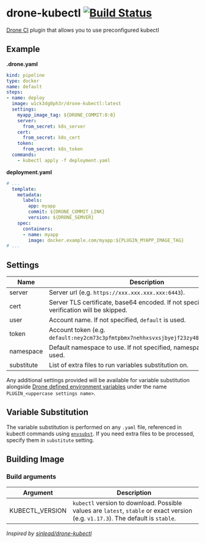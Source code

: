 # drone-kubectl [![Build Status](https://cloud.drone.io/api/badges/w1ck3dg0ph3r/drone-kubectl/status.svg)](https://cloud.drone.io/w1ck3dg0ph3r/drone-kubectl)

[Drone CI](https://drone.io/) plugin that allows you to use preconfigured kubectl

## Example

**.drone.yaml**

```yaml
kind: pipeline
type: docker
name: default
steps:
- name: deploy
  image: w1ck3dg0ph3r/drone-kubectl:latest
  settings:
    myapp_image_tag: ${DRONE_COMMIT:0:8}
    server:
      from_secret: k8s_server
    cert:
      from_secret: k8s_cert
    token:
      from_secret: k8s_token
  commands:
    - kubectl apply -f deployment.yaml
```

**deployment.yaml**
```yaml
# ...
  template:
    metadata:
      labels:
        app: myapp
        commit: ${DRONE_COMMIT_LINK}
        version: ${DRONE_SEMVER}
    spec:
      containers:
      - name: myapp
        image: docker.example.com/myapp:${PLUGIN_MYAPP_IMAGE_TAG}
# ...
```

## Settings

Name | Description
--- | ---
server | Server url (e.g. `https://xxx.xxx.xxx.xxx:6443`).
cert | Server TLS certificate, base64 encoded. If not specified, TLS verification will be skipped.
user | Account name. If not specified, `default` is used.
token | Account token (e.g. `default:ney2cm73c3pfmtpbmx7nehhxsvxsjbyejf23zy48jy8p2qfxhfgec2`)
namespace | Default namespace to use. If not specified, namespace `default` is used.
substitute | List of extra files to run variables substitution on.

Any additional settings provided will be available for variable substitution alongside [Drone defined environment variables](https://docker-runner.docs.drone.io/configuration/environment/variables/) under the name `PLUGIN_<uppercase settings name>`.

## Variable Substitution

The variable substitution is performed on any `.yaml` file, referenced in kubectl commands using [`envsubst`](https://linux.die.net/man/1/envsubst). If you need extra files to be processed, specify them in `substitute` setting.

## Building Image


### Build arguments

Argument | Description
--- | ---
KUBECTL_VERSION | `kubectl` version to download. Possible values are `latest`, `stable` or exact version (e.g. `v1.17.3`). The default is `stable`.


*Inspired by [sinlead/drone-kubectl](https://github.com/sinlead/drone-kubectl)*
